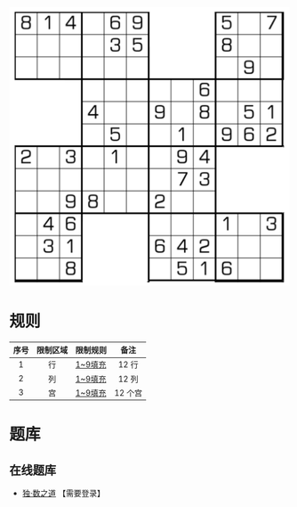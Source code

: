 ![](../../images/sudoku/大脑风车数独.png)

# 规则
| 序号 | 限制区域 | 限制规则 | 备注 |
| :---: | :---: | :--- | :---: |
| 1 | 行 | [1~9填充] | 12 行 |
| 2 | 列 | [1~9填充] | 12 列 |
| 3 | 宫 | [1~9填充] | 12 个宫 |

# 题库

## 在线题库
- [独·数之道](http://www.sudokufans.org.cn/lx/game.index.php?type=fc4) 【需要登录】

[1~9填充]: ../../rules.md#1to9填充